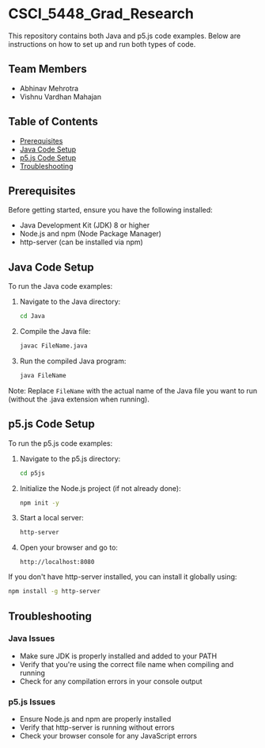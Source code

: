 # CSCI_5448_Grad_Research

This repository contains both Java and p5.js code examples. Below are instructions on how to set up and run both types of code.

## Team Members
- Abhinav Mehrotra
- Vishnu Vardhan Mahajan

## Table of Contents
- [Prerequisites](#prerequisites)
- [Java Code Setup](#java-code-setup)
- [p5.js Code Setup](#p5js-code-setup)
- [Troubleshooting](#troubleshooting)

## Prerequisites

Before getting started, ensure you have the following installed:

- Java Development Kit (JDK) 8 or higher
- Node.js and npm (Node Package Manager)
- http-server (can be installed via npm)

## Java Code Setup

To run the Java code examples:

1. Navigate to the Java directory:
   ```bash
   cd Java
   ```

2. Compile the Java file:
   ```bash
   javac FileName.java
   ```

3. Run the compiled Java program:
   ```bash
   java FileName
   ```

Note: Replace `FileName` with the actual name of the Java file you want to run (without the .java extension when running).

## p5.js Code Setup

To run the p5.js code examples:

1. Navigate to the p5.js directory:
   ```bash
   cd p5js
   ```

2. Initialize the Node.js project (if not already done):
   ```bash
   npm init -y
   ```

3. Start a local server:
   ```bash
   http-server
   ```

4. Open your browser and go to:
   ```
   http://localhost:8080
   ```

If you don't have http-server installed, you can install it globally using:
```bash
npm install -g http-server
```

## Troubleshooting

### Java Issues
- Make sure JDK is properly installed and added to your PATH
- Verify that you're using the correct file name when compiling and running
- Check for any compilation errors in your console output

### p5.js Issues
- Ensure Node.js and npm are properly installed
- Verify that http-server is running without errors
- Check your browser console for any JavaScript errors
